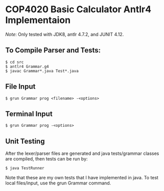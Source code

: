 # COP4020 Basic Calculator Antlr4 Implementaion #
*Note*: Only tested with JDK8, antlr 4.7.2, and JUNIT 4.12.
## To Compile Parser and Tests: ##
```console
$ cd src
$ antlr4 Grammar.g4
$ javac Grammar*.java Test*.java
```
## File Input ##
```console
$ grun Grammar prog <filename> -<options>
```
## Terminal Input ##
```console
$ grun Grammar prog -<options>
```

## Unit Testing ##
After the lexer/parser files are generated and java tests/grammar classes are compiled, then tests can be run by:
```console
$ java TestRunner
```
Note that these are my own tests that I have implemented in java. To test local files/input, use the grun Grammar command.